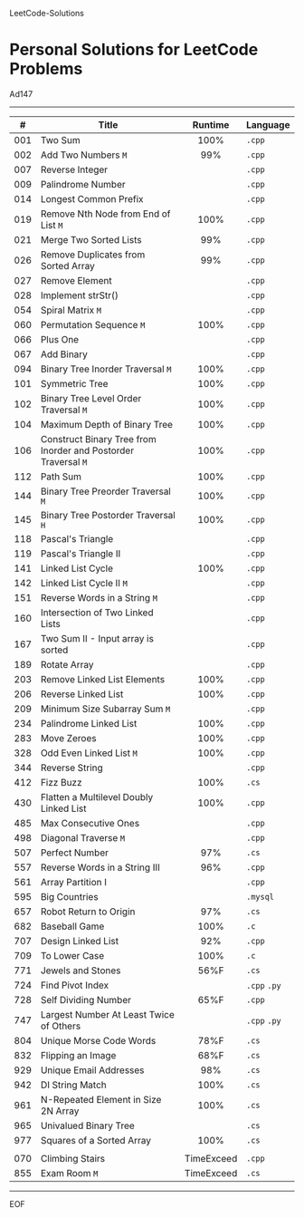 LeetCode-Solutions

Personal Solutions for LeetCode Problems
================================================================================

Ad147

--------------------------------------------------------------------------------

| #   | Title                                                          |  Runtime   | Language     |
| --- | -------------------------------------------------------------- | :--------: | ------------ |
| 001 | Two Sum                                                        |    100%    | `.cpp`       |
| 002 | Add Two Numbers `M`                                            |    99%     | `.cpp`       |
| 007 | Reverse Integer                                                |            | `.cpp`       |
| 009 | Palindrome Number                                              |            | `.cpp`       |
| 014 | Longest Common Prefix                                          |            | `.cpp`       |
| 019 | Remove Nth Node from End of List `M`                           |    100%    | `.cpp`       |
| 021 | Merge Two Sorted Lists                                         |    99%     | `.cpp`       |
| 026 | Remove Duplicates from Sorted Array                            |    99%     | `.cpp`       |
| 027 | Remove Element                                                 |            | `.cpp`       |
| 028 | Implement strStr()                                             |            | `.cpp`       |
| 054 | Spiral Matrix `M`                                              |            | `.cpp`       |
| 060 | Permutation Sequence `M`                                       |    100%    | `.cpp`       |
| 066 | Plus One                                                       |            | `.cpp`       |
| 067 | Add Binary                                                     |            | `.cpp`       |
| 094 | Binary Tree Inorder Traversal `M`                              |    100%    | `.cpp`       |
| 101 | Symmetric Tree                                                 |    100%    | `.cpp`       |
| 102 | Binary Tree Level Order Traversal `M`                          |    100%    | `.cpp`       |
| 104 | Maximum Depth of Binary Tree                                   |    100%    | `.cpp`       |
| 106 | Construct Binary Tree from Inorder and Postorder Traversal `M` |    100%    | `.cpp`       |
| 112 | Path Sum                                                       |    100%    | `.cpp`       |
| 144 | Binary Tree Preorder Traversal `M`                             |    100%    | `.cpp`       |
| 145 | Binary Tree Postorder Traversal `H`                            |    100%    | `.cpp`       |
| 118 | Pascal's Triangle                                              |            | `.cpp`       |
| 119 | Pascal's Triangle II                                           |            | `.cpp`       |
| 141 | Linked List Cycle                                              |    100%    | `.cpp`       |
| 142 | Linked List Cycle II `M`                                       |            | `.cpp`       |
| 151 | Reverse Words in a String `M`                                  |            | `.cpp`       |
| 160 | Intersection of Two Linked Lists                               |            | `.cpp`       |
| 167 | Two Sum II - Input array is sorted                             |            | `.cpp`       |
| 189 | Rotate Array                                                   |            | `.cpp`       |
| 203 | Remove Linked List Elements                                    |    100%    | `.cpp`       |
| 206 | Reverse Linked List                                            |    100%    | `.cpp`       |
| 209 | Minimum Size Subarray Sum `M`                                  |            | `.cpp`       |
| 234 | Palindrome Linked List                                         |    100%    | `.cpp`       |
| 283 | Move Zeroes                                                    |    100%    | `.cpp`       |
| 328 | Odd Even Linked List `M`                                       |    100%    | `.cpp`       |
| 344 | Reverse String                                                 |            | `.cpp`       |
| 412 | Fizz Buzz                                                      |    100%    | `.cs`        |
| 430 | Flatten a Multilevel Doubly Linked List                        |    100%    | `.cpp`       |
| 485 | Max Consecutive Ones                                           |            | `.cpp`       |
| 498 | Diagonal Traverse `M`                                          |            | `.cpp`       |
| 507 | Perfect Number                                                 |    97%     | `.cs`        |
| 557 | Reverse Words in a String III                                  |    96%     | `.cpp`       |
| 561 | Array Partition I                                              |            | `.cpp`       |
| 595 | Big Countries                                                  |            | `.mysql`     |
| 657 | Robot Return to Origin                                         |    97%     | `.cs`        |
| 682 | Baseball Game                                                  |    100%    | `.c`         |
| 707 | Design Linked List                                             |    92%     | `.cpp`       |
| 709 | To Lower Case                                                  |    100%    | `.c`         |
| 771 | Jewels and Stones                                              |    56%F    | `.cs`        |
| 724 | Find Pivot Index                                               |            | `.cpp` `.py` |
| 728 | Self Dividing Number                                           |    65%F    | `.cpp`       |
| 747 | Largest Number At Least Twice of Others                        |            | `.cpp` `.py` |
| 804 | Unique Morse Code Words                                        |    78%F    | `.cs`        |
| 832 | Flipping an Image                                              |    68%F    | `.cs`        |
| 929 | Unique Email Addresses                                         |    98%     | `.cs`        |
| 942 | DI String Match                                                |    100%    | `.cs`        |
| 961 | N-Repeated Element in Size 2N Array                            |    100%    | `.cs`        |
| 965 | Univalued Binary Tree                                          |            | `.cs`        |
| 977 | Squares of a Sorted Array                                      |    100%    | `.cs`        |
|     |
| 070 | Climbing Stairs                                                | TimeExceed | `.cpp`       |
| 855 | Exam Room `M`                                                  | TimeExceed | `.cs`        |

--------------------------------------------------------------------------------

EOF
